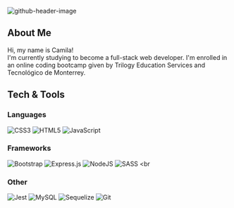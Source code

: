 ![github-header-image](https://user-images.githubusercontent.com/99842669/172064843-1f2eb4a7-d276-4375-a470-ec2e858280e9.png)

## About Me
Hi, my name is Camila! <br>
I'm currently studying to become a full-stack web developer. I'm enrolled in an online coding bootcamp given by Trilogy Education Services and Tecnológico de Monterrey.

## Tech & Tools
### Languages
![CSS3](https://img.shields.io/badge/css3-%231572B6.svg?style=for-the-badge&logo=css3&logoColor=white)
![HTML5](https://img.shields.io/badge/html5-%23E34F26.svg?style=for-the-badge&logo=html5&logoColor=white)
![JavaScript](https://img.shields.io/badge/javascript-%23323330.svg?style=for-the-badge&logo=javascript&logoColor=%23F7DF1E)
<br>
### Frameworks
![Bootstrap](https://img.shields.io/badge/bootstrap-%23563D7C.svg?style=for-the-badge&logo=bootstrap&logoColor=white)
![Express.js](https://img.shields.io/badge/express.js-%23404d59.svg?style=for-the-badge&logo=express&logoColor=%2361DAFB)
![NodeJS](https://img.shields.io/badge/node.js-6DA55F?style=for-the-badge&logo=node.js&logoColor=white)
![SASS](https://img.shields.io/badge/SASS-hotpink.svg?style=for-the-badge&logo=SASS&logoColor=white)
<br
### Other
![Jest](https://img.shields.io/badge/Jest-323330?style=for-the-badge&logo=Jest&logoColor=white)
![MySQL](https://img.shields.io/badge/MySQL-005C84?style=for-the-badge&logo=mysql&logoColor=white)
![Sequelize](https://img.shields.io/badge/Sequelize-52B0E7?style=for-the-badge&logo=Sequelize&logoColor=white)
![Git](https://img.shields.io/badge/GIT-E44C30?style=for-the-badge&logo=git&logoColor=white)
